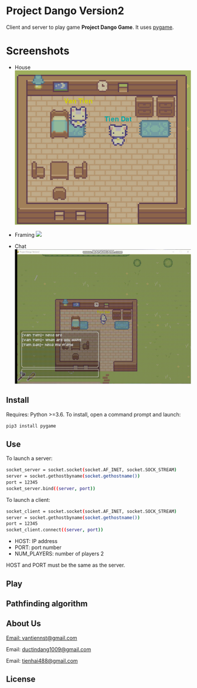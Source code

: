 # Project Dango Version2

Client and server to play game **Project Dango Game**. It uses [pygame](https://www.pygame.org/news).

# Screenshots

- House
![](screenshots/house.png)

- Framing
![](screenshots/farming.gif)

- Chat
![](screenshots/chat.gif)



## Install
Requires: Python >=3.6.
To install, open a command prompt and launch:
```bash
pip3 install pygame
```

## Use
To launch a server:
```bash
socket_server = socket.socket(socket.AF_INET, socket.SOCK_STREAM)
server = socket.gethostbyname(socket.gethostname())
port = 12345
socket_server.bind((server, port))

```
To launch a client:
```bash
socket_client = socket.socket(socket.AF_INET, socket.SOCK_STREAM)
server = socket.gethostbyname(socket.gethostname())
port = 12345
socket_client.connect((server, port))
```

- HOST: IP address
- PORT: port number
- NUM_PLAYERS: number of players 2

HOST and PORT must be the same as the server.

## Play



## Pathfinding algorithm

## About Us 
[Email: vantiennst@gmail.com](https://vantienks.github.io/vantienks.githup.io/)

Email: ductindang1009@gmail.com

Email: tienhai488@gmail.com

## License
